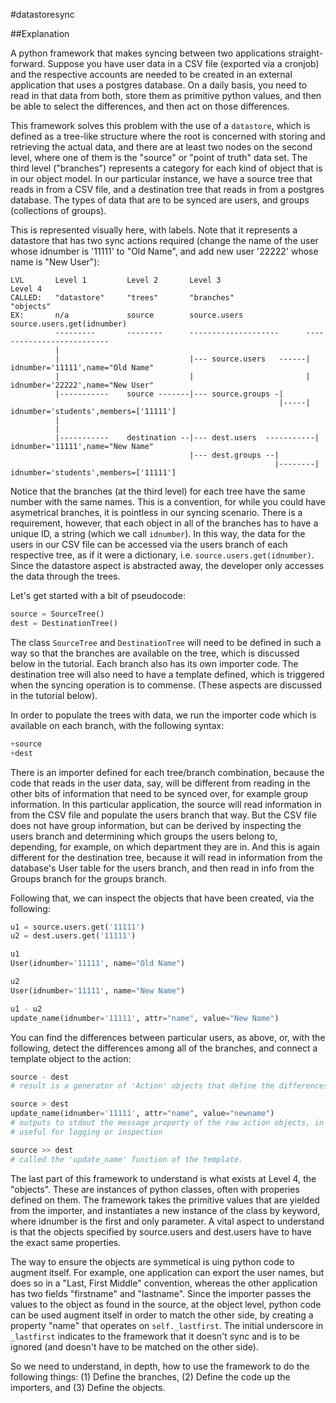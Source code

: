 #datastoresync

##Explanation

A python framework that makes syncing between two applications straight-forward. Suppose you have user data in a CSV file (exported via a cronjob) and the respective accounts are needed to be created in an external application that uses a postgres database. On a daily basis, you need to read in that data from both, store them as primitive python values, and then be able to select the differences, and then act on those differences.

This framework solves this problem with the use of a `datastore`, which is defined as a tree-like structure where the root is concerned with storing and retrieving the actual data, and there are at least two nodes on the second level, where one of them is the "source" or "point of truth" data set. The third level ("branches") represents a category for each kind of object that is in our object model. In our particular instance, we have a source tree that reads in from a CSV file, and a destination tree that reads in from a postgres database. The types of data that are to be synced are users, and groups (collections of groups). 

This is represented visually here, with labels. Note that it represents a datastore that has two sync actions required (change the name of the user whose idnumber is '11111' to "Old Name", and add new user '22222' whose name is "New User"):

```
LVL       Level 1         Level 2       Level 3                   Level 4
CALLED:   "datastore"     "trees"       "branches"                "objects"
EX:       n/a             source        source.users              source.users.get(idnumber)
          ---------       --------      --------------------      --------------------------
          |
          |                             |--- source.users   ------| idnumber='11111',name="Old Name"
          |                             |                         | idnumber='22222',name="New User"
          |-----------    source -------|--- source.groups -|
                                                            |-----| idnumber='students',members=['11111']   
          |
          |
          |-----------    destination --|--- dest.users  -----------| idnumber='11111',name="New Name"
                                        |--- dest.groups --|
                                                           |--------| idnumber='students',members=['11111']
```

Notice that the branches (at the third level) for each tree have the same number with the same names. This is a convention, for while you could have asymetrical branches, it is pointless in our syncing scenario. There is a requirement, however, that each object in all of the branches has to have a unique ID, a string (which we call `idnumber`). In this way, the data for the users in our CSV file can be accessed via the users branch of each respective tree, as if it were a dictionary, i.e. `source.users.get(idnumber)`. Since the datastore aspect is abstracted away, the developer only accesses the data through the trees.

Let's get started with a bit of pseudocode:

```python
source = SourceTree()
dest = DestinationTree()
```

The class `SourceTree` and `DestinationTree` will need to be defined in such a way so that the branches are available on the tree, which is discussed below in the tutorial. Each branch also has its own importer code. The destination tree will also need to have a template defined, which is triggered when the syncing operation is to commense. (These aspects are discussed in the tutorial below). 

In order to populate the trees with data, we run the importer code which is available on each branch, with the following syntax:

```python
+source
+dest
```

There is an importer defined for each tree/branch combination, because the code that reads in the user data, say, will be different from reading in the other bits of information that need to be synced over, for example group information. In this particular application, the source will read information in from the CSV file and populate the users branch that way. But the CSV file does not have group information, but can be derived by inspecting the users branch and determining which groups the users belong to, depending, for example, on which department they are in. And this is again different for the destination tree, because it will read in information from the database's User table for the users branch, and then read in info from the Groups branch for the groups branch.

Following that, we can inspect the objects that have been created, via the following:

```python
u1 = source.users.get('11111')
u2 = dest.users.get('11111')

u1
User(idnumber='11111', name="Old Name")

u2
User(idnumber='11111', name="New Name")

u1 - u2
update_name(idnumber='11111', attr="name", value="New Name")
```

You can find the differences between particular users, as above, or, with the following, detect the differences among all of the branches, and connect a template object to the action:

```python
source - dest    
# result is a generator of 'Action' objects that define the differences, used internally by the framework

source > dest    
update_name(idnumber='11111', attr="name", value="newname")
# outputs to stdout the message property of the raw action objects, in the above scenario 
# useful for logging or inspection

source >> dest
# called the 'update_name' function of the template.
```

The last part of this framework to understand is what exists at Level 4, the "objects". These are instances of python classes, often with properies defined on them. The framework takes the primitive values that are yielded from the importer, and instantiates a new instance of the class by keyword, where idnumber is the first and only parameter. A vital aspect to understand is that the objects specified by source.users and dest.users have to have the exact same properties.

The way to ensure the objects are symmetical is uing python code to augment itself. For example, one application can export the user names, but does so in a "Last, First Middle" convention, whereas the other application has two fields "firstname" and "lastname".  Since the importer passes the values to the object as found in the source, at the object level, python code can be used augment itself in order to match the other side, by creating a property "name" that operates on `self._lastfirst`. The initial underscore in `_lastfirst` indicates to the framework that it doesn't sync and is to be ignored (and doesn't have to be matched on the other side).

So we need to understand, in depth, how to use the framework to do the following things: (1) Define the branches, (2) Define the code up the importers, and (3) Define the objects.
